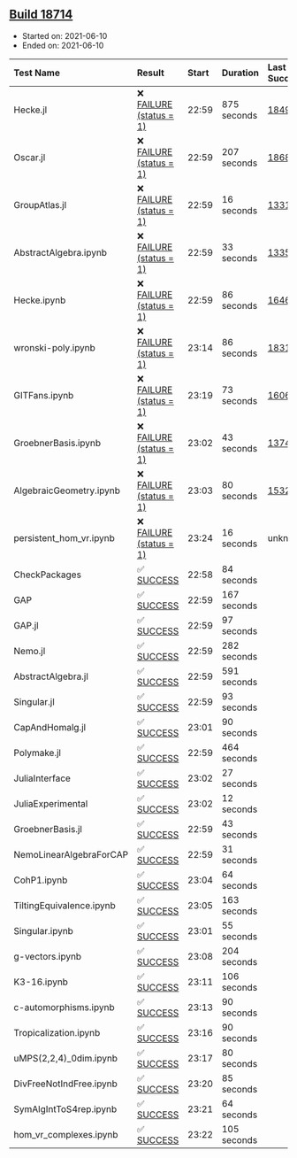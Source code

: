## [Build 18714](https://oscarci.mathematik.uni-kl.de/job/oscar/18714/)

* Started on: 2021-06-10
* Ended on: 2021-06-10

| Test Name    | Result | Start | Duration | Last Success | First Failure |
|:-------------|:-------|:------|:---------|:-------------|:--------------|
| Hecke.jl | ❌ [FAILURE (status = 1)](https://oscarci.mathematik.uni-kl.de/job/oscar/18714/artifact/logs/build-18714/Hecke.jl.log) | 22:59 | 875 seconds | [18490](https://oscarci.mathematik.uni-kl.de/job/oscar/18490/) | [18491](https://oscarci.mathematik.uni-kl.de/job/oscar/18491/) |
| Oscar.jl | ❌ [FAILURE (status = 1)](https://oscarci.mathematik.uni-kl.de/job/oscar/18714/artifact/logs/build-18714/Oscar.jl.log) | 22:59 | 207 seconds | [18684](https://oscarci.mathematik.uni-kl.de/job/oscar/18684/) | [18685](https://oscarci.mathematik.uni-kl.de/job/oscar/18685/) |
| GroupAtlas.jl | ❌ [FAILURE (status = 1)](https://oscarci.mathematik.uni-kl.de/job/oscar/18714/artifact/logs/build-18714/GroupAtlas.jl.log) | 22:59 | 16 seconds | [13311](https://oscarci.mathematik.uni-kl.de/job/oscar/13311/) | [13312](https://oscarci.mathematik.uni-kl.de/job/oscar/13312/) |
| AbstractAlgebra.ipynb | ❌ [FAILURE (status = 1)](https://oscarci.mathematik.uni-kl.de/job/oscar/18714/artifact/logs/build-18714/AbstractAlgebra.ipynb.log) | 22:59 | 33 seconds | [13355](https://oscarci.mathematik.uni-kl.de/job/oscar/13355/) | [13356](https://oscarci.mathematik.uni-kl.de/job/oscar/13356/) |
| Hecke.ipynb | ❌ [FAILURE (status = 1)](https://oscarci.mathematik.uni-kl.de/job/oscar/18714/artifact/logs/build-18714/Hecke.ipynb.log) | 22:59 | 86 seconds | [16463](https://oscarci.mathematik.uni-kl.de/job/oscar/16463/) | [16464](https://oscarci.mathematik.uni-kl.de/job/oscar/16464/) |
| wronski-poly.ipynb | ❌ [FAILURE (status = 1)](https://oscarci.mathematik.uni-kl.de/job/oscar/18714/artifact/logs/build-18714/wronski-poly.ipynb.log) | 23:14 | 86 seconds | [18314](https://oscarci.mathematik.uni-kl.de/job/oscar/18314/) | [18315](https://oscarci.mathematik.uni-kl.de/job/oscar/18315/) |
| GITFans.ipynb | ❌ [FAILURE (status = 1)](https://oscarci.mathematik.uni-kl.de/job/oscar/18714/artifact/logs/build-18714/GITFans.ipynb.log) | 23:19 | 73 seconds | [16068](https://oscarci.mathematik.uni-kl.de/job/oscar/16068/) | [16069](https://oscarci.mathematik.uni-kl.de/job/oscar/16069/) |
| GroebnerBasis.ipynb | ❌ [FAILURE (status = 1)](https://oscarci.mathematik.uni-kl.de/job/oscar/18714/artifact/logs/build-18714/GroebnerBasis.ipynb.log) | 23:02 | 43 seconds | [13748](https://oscarci.mathematik.uni-kl.de/job/oscar/13748/) | [13749](https://oscarci.mathematik.uni-kl.de/job/oscar/13749/) |
| AlgebraicGeometry.ipynb | ❌ [FAILURE (status = 1)](https://oscarci.mathematik.uni-kl.de/job/oscar/18714/artifact/logs/build-18714/AlgebraicGeometry.ipynb.log) | 23:03 | 80 seconds | [15322](https://oscarci.mathematik.uni-kl.de/job/oscar/15322/) | [15323](https://oscarci.mathematik.uni-kl.de/job/oscar/15323/) |
| persistent_hom_vr.ipynb | ❌ [FAILURE (status = 1)](https://oscarci.mathematik.uni-kl.de/job/oscar/18714/artifact/logs/build-18714/persistent_hom_vr.ipynb.log) | 23:24 | 16 seconds | unknown | unknown |
| CheckPackages | ✅ [SUCCESS](https://oscarci.mathematik.uni-kl.de/job/oscar/18714/artifact/logs/build-18714/CheckPackages.log) | 22:58 | 84 seconds |  |  |
| GAP | ✅ [SUCCESS](https://oscarci.mathematik.uni-kl.de/job/oscar/18714/artifact/logs/build-18714/GAP.log) | 22:59 | 167 seconds |  |  |
| GAP.jl | ✅ [SUCCESS](https://oscarci.mathematik.uni-kl.de/job/oscar/18714/artifact/logs/build-18714/GAP.jl.log) | 22:59 | 97 seconds |  |  |
| Nemo.jl | ✅ [SUCCESS](https://oscarci.mathematik.uni-kl.de/job/oscar/18714/artifact/logs/build-18714/Nemo.jl.log) | 22:59 | 282 seconds |  |  |
| AbstractAlgebra.jl | ✅ [SUCCESS](https://oscarci.mathematik.uni-kl.de/job/oscar/18714/artifact/logs/build-18714/AbstractAlgebra.jl.log) | 22:59 | 591 seconds |  |  |
| Singular.jl | ✅ [SUCCESS](https://oscarci.mathematik.uni-kl.de/job/oscar/18714/artifact/logs/build-18714/Singular.jl.log) | 22:59 | 93 seconds |  |  |
| CapAndHomalg.jl | ✅ [SUCCESS](https://oscarci.mathematik.uni-kl.de/job/oscar/18714/artifact/logs/build-18714/CapAndHomalg.jl.log) | 23:01 | 90 seconds |  |  |
| Polymake.jl | ✅ [SUCCESS](https://oscarci.mathematik.uni-kl.de/job/oscar/18714/artifact/logs/build-18714/Polymake.jl.log) | 22:59 | 464 seconds |  |  |
| JuliaInterface | ✅ [SUCCESS](https://oscarci.mathematik.uni-kl.de/job/oscar/18714/artifact/logs/build-18714/JuliaInterface.log) | 23:02 | 27 seconds |  |  |
| JuliaExperimental | ✅ [SUCCESS](https://oscarci.mathematik.uni-kl.de/job/oscar/18714/artifact/logs/build-18714/JuliaExperimental.log) | 23:02 | 12 seconds |  |  |
| GroebnerBasis.jl | ✅ [SUCCESS](https://oscarci.mathematik.uni-kl.de/job/oscar/18714/artifact/logs/build-18714/GroebnerBasis.jl.log) | 22:59 | 43 seconds |  |  |
| NemoLinearAlgebraForCAP | ✅ [SUCCESS](https://oscarci.mathematik.uni-kl.de/job/oscar/18714/artifact/logs/build-18714/NemoLinearAlgebraForCAP.log) | 22:59 | 31 seconds |  |  |
| CohP1.ipynb | ✅ [SUCCESS](https://oscarci.mathematik.uni-kl.de/job/oscar/18714/artifact/logs/build-18714/CohP1.ipynb.log) | 23:04 | 64 seconds |  |  |
| TiltingEquivalence.ipynb | ✅ [SUCCESS](https://oscarci.mathematik.uni-kl.de/job/oscar/18714/artifact/logs/build-18714/TiltingEquivalence.ipynb.log) | 23:05 | 163 seconds |  |  |
| Singular.ipynb | ✅ [SUCCESS](https://oscarci.mathematik.uni-kl.de/job/oscar/18714/artifact/logs/build-18714/Singular.ipynb.log) | 23:01 | 55 seconds |  |  |
| g-vectors.ipynb | ✅ [SUCCESS](https://oscarci.mathematik.uni-kl.de/job/oscar/18714/artifact/logs/build-18714/g-vectors.ipynb.log) | 23:08 | 204 seconds |  |  |
| K3-16.ipynb | ✅ [SUCCESS](https://oscarci.mathematik.uni-kl.de/job/oscar/18714/artifact/logs/build-18714/K3-16.ipynb.log) | 23:11 | 106 seconds |  |  |
| c-automorphisms.ipynb | ✅ [SUCCESS](https://oscarci.mathematik.uni-kl.de/job/oscar/18714/artifact/logs/build-18714/c-automorphisms.ipynb.log) | 23:13 | 90 seconds |  |  |
| Tropicalization.ipynb | ✅ [SUCCESS](https://oscarci.mathematik.uni-kl.de/job/oscar/18714/artifact/logs/build-18714/Tropicalization.ipynb.log) | 23:16 | 90 seconds |  |  |
| uMPS(2,2,4)_0dim.ipynb | ✅ [SUCCESS](https://oscarci.mathematik.uni-kl.de/job/oscar/18714/artifact/logs/build-18714/uMPS-2-2-4-_0dim.ipynb.log) | 23:17 | 80 seconds |  |  |
| DivFreeNotIndFree.ipynb | ✅ [SUCCESS](https://oscarci.mathematik.uni-kl.de/job/oscar/18714/artifact/logs/build-18714/DivFreeNotIndFree.ipynb.log) | 23:20 | 85 seconds |  |  |
| SymAlgIntToS4rep.ipynb | ✅ [SUCCESS](https://oscarci.mathematik.uni-kl.de/job/oscar/18714/artifact/logs/build-18714/SymAlgIntToS4rep.ipynb.log) | 23:21 | 64 seconds |  |  |
| hom_vr_complexes.ipynb | ✅ [SUCCESS](https://oscarci.mathematik.uni-kl.de/job/oscar/18714/artifact/logs/build-18714/hom_vr_complexes.ipynb.log) | 23:22 | 105 seconds |  |  |
